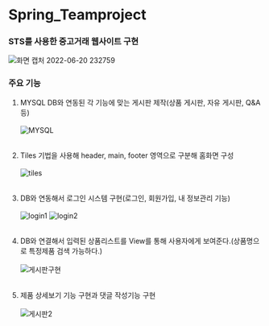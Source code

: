 # Spring_Teamproject
### STS를 사용한 중고거래 웹사이트 구현
![화면 캡처 2022-06-20 232759](https://user-images.githubusercontent.com/106261829/174624250-a4197ce5-e45a-4b84-bc7f-661a96b14b32.png)

### 주요 기능
1. MYSQL DB와 연동된 각 기능에 맞는 게시판 제작(상품 게시판, 자유 게시판, Q&A 등)
<br></br>
![MYSQL](https://user-images.githubusercontent.com/106261829/174797570-2bf92692-2f5d-4c16-9cf0-c6f756ae3034.png)
<br></br>

2. Tiles 기법을 사용해 header, main, footer 영역으로 구분해 홈화면 구성
<br></br>
![tiles](https://user-images.githubusercontent.com/106261829/174797663-0ea42ad2-48f0-4a81-a629-2af906ec6a0e.png)
<br></br>

3. DB와 연동해서 로그인 시스템 구현(로그인, 회원가입, 내 정보관리 기능)
<br></br>
![login1](https://user-images.githubusercontent.com/106261829/174798493-f756ae2f-6eec-4681-804f-5118fb384b63.png)
![login2](https://user-images.githubusercontent.com/106261829/174798530-282bd554-f7fb-41f2-ae6a-82d4d24b87c2.png)
<br></br>

4. DB와 연결해서 입력된 상품리스트를 View를 통해 사용자에게 보여준다.(상품명으로 특정제품 검색 가능하다.)
<br></br>
![게시판구현](https://user-images.githubusercontent.com/106261829/175325793-9a74922e-38e2-4641-881c-7525e06f43bb.png)
<br></br>

5. 제품 상세보기 기능 구현과 댓글 작성기능 구현
<br></br>
![게시판2](https://user-images.githubusercontent.com/106261829/175326300-d0945fa7-8b05-4422-8b53-dcf118885c21.png)

